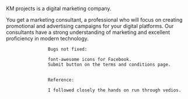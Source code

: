 
KM projects is a digital marketing company.

You get a marketing consultant, a professional who will focus on creating promotional and
                    advertising campaigns for your digital platforms. Our consultants have a strong understanding of
                    marketing and excellent proficiency in modern technology.


                    Bugs not fixed:
                    
                    font-awesome icons for Facebook.
                    Submit button on the terms and conditions page.    

                    
                    Reference:

                    I followed closely the hands on run through vedios.          